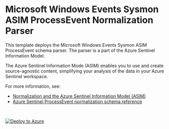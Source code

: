 # Microsoft Windows Events Sysmon ASIM ProcessEvent Normalization Parser

This template deploys the Microsoft Windows Events Sysmon ASIM ProcessEvent schema parser. The parser is a part of the Azure Sentinel Information Model.

The Azure Sentinel Information Mode (ASIM) enables you to use and create source-agnostic content, simplifying your analysis of the data in your Azure Sentinel workspace.

For more information, see:

- [Normalization and the Azure Sentinel Information Model (ASIM)](https://aka.ms/AzSentinelNormalization)
- [Azure Sentinel ProcessEvent normalization schema reference](https://aka.ms/AzSentinelProcessEventDoc)

<br>
 

[![Deploy to Azure](https://aka.ms/deploytoazurebutton)](https://portal.azure.com/#create/Microsoft.Template/uri/https%3A%2F%2Fraw.githubusercontent.com%2FAzure%2FAzure-Sentinel%2Forigin%2Fdev%2Fprocess_events%2FParsers%2FASimProcessEvent%2FARM%2FProcessEventMicrosoftSysmonTerminate%2FProcessEventMicrosoftSysmonTerminate.json)
